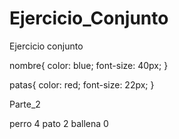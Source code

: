 # Ejercicio_Conjunto
Ejercicio conjunto

nombre{
    color: blue;
    font-size: 40px;
}

patas{
    color: red;
    font-size: 22px;
}

Parte_2
<?xml version="1.0" encoding="UTF-8"?>
<?xml-stylesheet href="estilo-animales.css" type="text/css"?>
<animales>
    <animal>
        <nombre>perro</nombre>
        <patas>4</patas>
    </animal>
    <animal>
        <nombre>pato</nombre>
        <patas>2</patas>
    </animal>
    <animal>
        <nombre>ballena</nombre>
        <patas>0</patas>
    </animal>
</animales>



